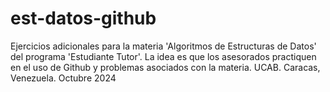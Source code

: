 # est-datos-github
 Ejercicios adicionales para la materia 'Algoritmos de Estructuras de Datos' del programa 'Estudiante Tutor'. La idea es que los asesorados practiquen en el uso de Github y problemas asociados con la materia. UCAB. Caracas, Venezuela. Octubre 2024
